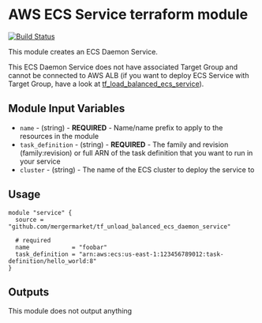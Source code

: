 AWS ECS Service terraform module
================================

[![Build Status](https://travis-ci.org/mergermarket/tf_unload_balanced_ecs_daemon_service.svg?branch=master)](https://travis-ci.org/mergermarket/tf_unload_balanced_ecs_daemon_service)

This module creates an ECS Daemon Service.

This ECS Daemon Service does not have associated Target Group and cannot be connected to AWS ALB (if you want to deploy ECS Service with Target Group, have a look at [tf_load_balanced_ecs_service](https://github.com/mergermarket/tf_load_balanced_ecs_service)).

Module Input Variables
----------------------

- `name` - (string) - **REQUIRED** - Name/name prefix to apply to the resources in the module
- `task_definition` - (string) - **REQUIRED** - The family and revision (family:revision) or full ARN of the task definition that you want to run in your service
- `cluster` - (string) - The name of the ECS cluster to deploy the service to

Usage
-----

```hcl
module "service" {
  source = "github.com/mergermarket/tf_unload_balanced_ecs_daemon_service"

  # required
  name            = "foobar"
  task_definition = "arn:aws:ecs:us-east-1:123456789012:task-definition/hello_world:8"
}
```

Outputs
-------

This module does not output anything
